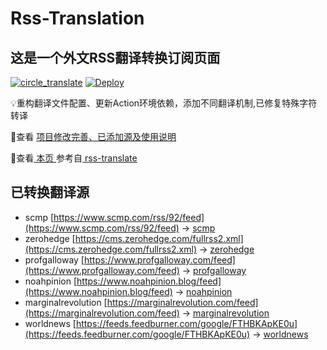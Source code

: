 #  Rss-Translation

## 这是一个外文RSS翻译转换订阅页面 

[![circle_translate](https://github.com/q1azq1a/Rss-Translation/actions/workflows/circle_translate.yml/badge.svg)](https://github.com/q1azq1a/Rss-Translation/actions/workflows/circle_translate.yml) [![Deploy](https://github.com/q1azq1a/Rss-Translation/actions/workflows/jekyll-gh-pages.yml/badge.svg)](https://github.com/q1azq1a/Rss-Translation/actions/workflows/jekyll-gh-pages.yml)

 💡重构翻译文件配置、更新Action环境依赖，添加不同翻译机制,已修复特殊字符转译

 📢查看 [项目修改完善、已添加源及使用说明](https://github.com/q1azq1a/Rss-Translation/tree/main/illustrate)

 📢查看[ 本页 ](https://q1azq1a.github.io/Rss-Translation) 参考自[ rss-translate ](https://github.com/talengu/rss-translate)

## 已转换翻译源
 - scmp [https://www.scmp.com/rss/92/feed](https://www.scmp.com/rss/92/feed) -> [scmp](rss/scmp.xml)
 - zerohedge [https://cms.zerohedge.com/fullrss2.xml](https://cms.zerohedge.com/fullrss2.xml) -> [zerohedge](rss/zerohedge.xml)
 - profgalloway [https://www.profgalloway.com/feed](https://www.profgalloway.com/feed) -> [profgalloway](rss/profgalloway.xml)
 - noahpinion [https://www.noahpinion.blog/feed](https://www.noahpinion.blog/feed) -> [noahpinion](rss/noahpinion.xml)
 - marginalrevolution [https://marginalrevolution.com/feed](https://marginalrevolution.com/feed) -> [marginalrevolution](rss/marginalrevolution.xml)
 - worldnews [https://feeds.feedburner.com/google/FTHBKApKE0u](https://feeds.feedburner.com/google/FTHBKApKE0u) -> [worldnews](rss/worldnews.xml)
